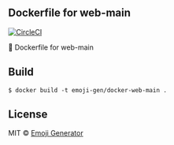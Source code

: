 ## Dockerfile for web-main
[![CircleCI](https://circleci.com/gh/emoji-gen/docker-web-main/tree/master.svg?style=shield)](https://circleci.com/gh/emoji-gen/docker-web-main/tree/master)

:whale: Dockerfile for web-main

## Build

```
$ docker build -t emoji-gen/docker-web-main .
```

## License
MIT &copy; [Emoji Generator](https://emoji-gen.ninja/)
